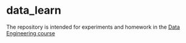 # data_learn

The repository is intended for experiments and homework in the  <a href="https://github.com/Data-Learn">Data Engineering course</a>
